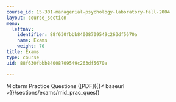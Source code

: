 ```yaml
---
course_id: 15-301-managerial-psychology-laboratory-fall-2004
layout: course_section
menu:
  leftnav:
    identifier: 88f630fbbb84008709549c263df5670a
    name: Exams
    weight: 70
title: Exams
type: course
uid: 88f630fbbb84008709549c263df5670a

---
```


Midterm Practice Questions ([PDF]({{< baseurl >}}/sections/exams/mid_prac_ques))